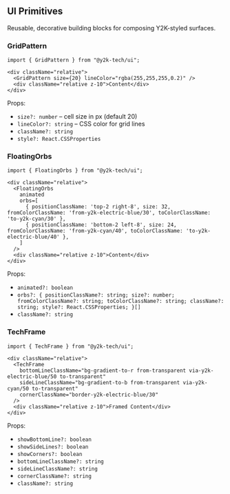## UI Primitives

Reusable, decorative building blocks for composing Y2K-styled surfaces.

### GridPattern

```tsx
import { GridPattern } from "@y2k-tech/ui";

<div className="relative">
  <GridPattern size={20} lineColor="rgba(255,255,255,0.2)" />
  <div className="relative z-10">Content</div>
</div>
```

Props:
- `size?: number` – cell size in px (default 20)
- `lineColor?: string` – CSS color for grid lines
- `className?: string`
- `style?: React.CSSProperties`

### FloatingOrbs

```tsx
import { FloatingOrbs } from "@y2k-tech/ui";

<div className="relative">
  <FloatingOrbs
    animated
    orbs=[
      { positionClassName: 'top-2 right-8', size: 32, fromColorClassName: 'from-y2k-electric-blue/30', toColorClassName: 'to-y2k-cyan/30' },
      { positionClassName: 'bottom-2 left-8', size: 24, fromColorClassName: 'from-y2k-cyan/40', toColorClassName: 'to-y2k-electric-blue/40' },
    ]
  />
  <div className="relative z-10">Content</div>
</div>
```

Props:
- `animated?: boolean`
- `orbs?: { positionClassName?: string; size?: number; fromColorClassName?: string; toColorClassName?: string; className?: string; style?: React.CSSProperties; }[]`
- `className?: string`

### TechFrame

```tsx
import { TechFrame } from "@y2k-tech/ui";

<div className="relative">
  <TechFrame
    bottomLineClassName="bg-gradient-to-r from-transparent via-y2k-electric-blue/50 to-transparent"
    sideLineClassName="bg-gradient-to-b from-transparent via-y2k-cyan/50 to-transparent"
    cornerClassName="border-y2k-electric-blue/30"
  />
  <div className="relative z-10">Framed Content</div>
</div>
```

Props:
- `showBottomLine?: boolean`
- `showSideLines?: boolean`
- `showCorners?: boolean`
- `bottomLineClassName?: string`
- `sideLineClassName?: string`
- `cornerClassName?: string`
- `className?: string`


